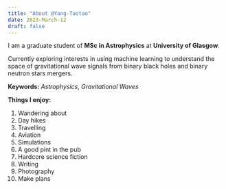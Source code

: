 ```yaml
---
title: "About @Yang-Taotao"
date: 2023-March-12
draft: false
---
```

I am a graduate student of **MSc in Astrophysics** at **University of Glasgow**. 

Currently exploring interests in using machine learning to understand the space of gravitational wave signals from binary black holes and binary neutron stars mergers.

**Keywords:** *Astrophysics*, *Gravitational Waves* 

**Things I enjoy:**
1. Wandering about
2. Day hikes
3. Travelling
4. Aviation
5. Simulations
6. A good pint in the pub
7. Hardcore science fiction
8. Writing
9. Photography
10. Make plans